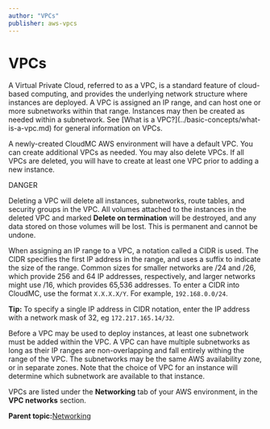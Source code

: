```yaml
---
author: "VPCs"
publisher: aws-vpcs
---
```


# VPCs

A Virtual Private Cloud, referred to as a VPC, is a standard feature of cloud-based computing, and provides the underlying network structure where instances are deployed. A VPC is assigned an IP range, and can host one or more subnetworks within that range. Instances may then be created as needed within a subnetwork. See \[What is a VPC?\]\(../basic-concepts/what-is-a-vpc.md\) for general information on VPCs.

A newly-created CloudMC AWS environment will have a default VPC. You can create additional VPCs as needed. You may also delete VPCs. If all VPCs are deleted, you will have to create at least one VPC prior to adding a new instance.

DANGER

Deleting a VPC will delete all instances, subnetworks, route tables, and security groups in the VPC. All volumes attached to the instances in the deleted VPC and marked **Delete on termination** will be destroyed, and any data stored on those volumes will be lost. This is permanent and cannot be undone.

When assigning an IP range to a VPC, a notation called a CIDR is used. The CIDR specifies the first IP address in the range, and uses a suffix to indicate the size of the range. Common sizes for smaller networks are /24 and /26, which provide 256 and 64 IP addresses, respectively, and larger networks might use /16, which provides 65,536 addresses. To enter a CIDR into CloudMC, use the format `X.X.X.X/Y`. For example, `192.168.0.0/24`.

**Tip:** To specify a single IP address in CIDR notation, enter the IP address with a network mask of 32, eg `172.217.165.14/32`.

Before a VPC may be used to deploy instances, at least one subnetwork must be added within the VPC. A VPC can have multiple subnetworks as long as their IP ranges are non-overlapping and fall entirely withing the range of the VPC. The subnetworks may be the same AWS availability zone, or in separate zones. Note that the choice of VPC for an instance will determine which subnetwork are available to that instance.

VPCs are listed under the **Networking** tab of your AWS environment, in the **VPC networks** section.

**Parent topic:**[Networking](aws-networking.md)

